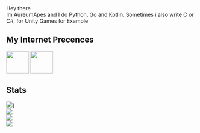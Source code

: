 <div>
Hey there <br>
Im AureumApes and I do Python, Go and Kotlin.
Sometimes i also write C or C#, for Unity Games for Example

## My Internet Precences
<span>
 <a href="https://discord.com/users/608920482284306434"><img height="60" width="60" src="https://cdn.jsdelivr.net/npm/simple-icons@v4/icons/discord.svg"/></a>
 <a href="https://www.reddit.com/user/AureumApes"><img height="60" width="60" src="https://cdn.jsdelivr.net/npm/simple-icons@4.22.0/icons/reddit.svg"></a>
</span>

## Stats
![](https://discord.c99.nl/widget/theme-1/608920482284306434.png)]<br>
![](https://github-readme-stats.vercel.app/api?username=AureumApes&show_icons=true&count_private=true&theme=cobalt)<br>
![](https://github-readme-stats.vercel.app/api/top-langs/?username=AureumApes&theme=cobalt)<br>
![](https://github-profile-trophy.vercel.app/?username=AureumApes&theme=dark)
